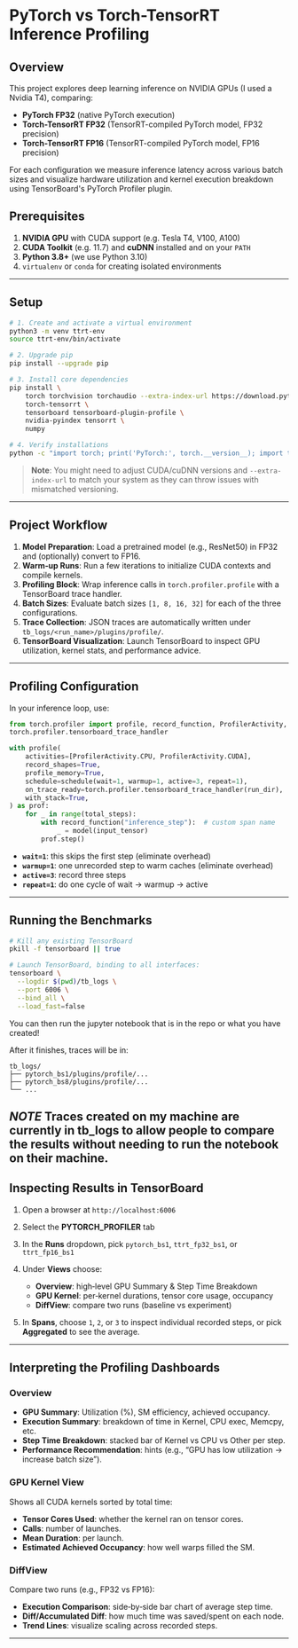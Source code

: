 # PyTorch vs Torch-TensorRT Inference Profiling

## Overview

This project explores deep learning inference on NVIDIA GPUs (I used a Nvidia T4), comparing:

* **PyTorch FP32** (native PyTorch execution)
* **Torch-TensorRT FP32** (TensorRT-compiled PyTorch model, FP32 precision)
* **Torch-TensorRT FP16** (TensorRT-compiled PyTorch model, FP16 precision)

For each configuration we measure inference latency across various batch sizes and visualize hardware utilization and kernel execution breakdown using TensorBoard's PyTorch Profiler plugin.

## Prerequisites

1. **NVIDIA GPU** with CUDA support (e.g. Tesla T4, V100, A100)
2. **CUDA Toolkit** (e.g. 11.7) and **cuDNN** installed and on your `PATH`
3. **Python 3.8+** (we use Python 3.10)
4. `virtualenv` or `conda` for creating isolated environments

---

## Setup

```bash
# 1. Create and activate a virtual environment
python3 -m venv ttrt-env
source ttrt-env/bin/activate

# 2. Upgrade pip
pip install --upgrade pip

# 3. Install core dependencies
pip install \
    torch torchvision torchaudio --extra-index-url https://download.pytorch.org/whl/cu117 \
    torch-tensorrt \
    tensorboard tensorboard-plugin-profile \
    nvidia-pyindex tensorrt \
    numpy

# 4. Verify installations
python -c "import torch; print('PyTorch:', torch.__version__); import torch_tensorrt; print('Torch-TensorRT:', torch_tensorrt.__version__)"

```

> **Note**: You might need to adjust CUDA/cuDNN versions and `--extra-index-url` to match your system as they can throw issues with mismatched versioning.

---

## Project Workflow

1. **Model Preparation**: Load a pretrained model (e.g., ResNet50) in FP32 and (optionally) convert to FP16.
2. **Warm‑up Runs**: Run a few iterations to initialize CUDA contexts and compile kernels.
3. **Profiling Block**: Wrap inference calls in `torch.profiler.profile` with a TensorBoard trace handler.
4. **Batch Sizes**: Evaluate batch sizes `[1, 8, 16, 32]` for each of the three configurations.
5. **Trace Collection**: JSON traces are automatically written under `tb_logs/<run_name>/plugins/profile/`.
6. **TensorBoard Visualization**: Launch TensorBoard to inspect GPU utilization, kernel stats, and performance advice.

---

## Profiling Configuration

In your inference loop, use:

```python
from torch.profiler import profile, record_function, ProfilerActivity, schedule
torch.profiler.tensorboard_trace_handler

with profile(
    activities=[ProfilerActivity.CPU, ProfilerActivity.CUDA],
    record_shapes=True,
    profile_memory=True,
    schedule=schedule(wait=1, warmup=1, active=3, repeat=1),
    on_trace_ready=torch.profiler.tensorboard_trace_handler(run_dir),
    with_stack=True,
) as prof:
    for _ in range(total_steps):
        with record_function("inference_step"):  # custom span name
            _ = model(input_tensor)
        prof.step()
```

* **`wait=1`**: this skips the first step (eliminate overhead)
* **`warmup=1`**: one unrecorded step to warm caches (eliminate overhead)
* **`active=3`**: record three steps
* **`repeat=1`**: do one cycle of wait -> warmup -> active

---

## Running the Benchmarks

```bash
# Kill any existing TensorBoard
pkill -f tensorboard || true

# Launch TensorBoard, binding to all interfaces:
tensorboard \
  --logdir $(pwd)/tb_logs \
  --port 6006 \
  --bind_all \
  --load_fast=false
```
You can then run the jupyter notebook that is in the repo or what you have created!

After it finishes, traces will be in:

```
tb_logs/
├── pytorch_bs1/plugins/profile/...
├── pytorch_bs8/plugins/profile/...
└── ...
```
*NOTE* 
Traces created on my machine are currently in tb_logs to allow people to compare the results without needing to run the notebook on their machine. 
---

## Inspecting Results in TensorBoard

1. Open a browser at `http://localhost:6006`
2. Select the **PYTORCH\_PROFILER** tab
3. In the **Runs** dropdown, pick `pytorch_bs1`, `ttrt_fp32_bs1`, or `ttrt_fp16_bs1`
4. Under **Views** choose:

   * **Overview**: high‑level GPU Summary & Step Time Breakdown
   * **GPU Kernel**: per‑kernel durations, tensor core usage, occupancy
   * **DiffView**: compare two runs (baseline vs experiment)
5. In **Spans**, choose `1`, `2`, or `3` to inspect individual recorded steps, or pick **Aggregated** to see the average.

---

## Interpreting the Profiling Dashboards

### Overview

* **GPU Summary**: Utilization (%), SM efficiency, achieved occupancy.
* **Execution Summary**: breakdown of time in Kernel, CPU exec, Memcpy, etc.
* **Step Time Breakdown**: stacked bar of Kernel vs CPU vs Other per step.
* **Performance Recommendation**: hints (e.g., “GPU has low utilization → increase batch size”).

### GPU Kernel View

Shows all CUDA kernels sorted by total time:

* **Tensor Cores Used**: whether the kernel ran on tensor cores.
* **Calls**: number of launches.
* **Mean Duration**: per launch.
* **Estimated Achieved Occupancy**: how well warps filled the SM.

### DiffView

Compare two runs (e.g., FP32 vs FP16):

* **Execution Comparison**: side‑by‑side bar chart of average step time.
* **Diff/Accumulated Diff**: how much time was saved/spent on each node.
* **Trend Lines**: visualize scaling across recorded steps.

---
